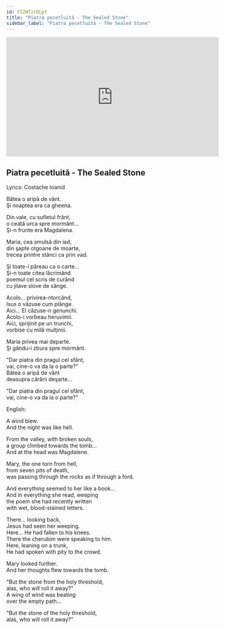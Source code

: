 ```yaml
---
id: F22WTzrDLpY
title: "Piatra pecetluită - The Sealed Stone"
sidebar_label: "Piatra pecetluită - The Sealed Stone"
---
```


<div class="video-float-container">
  <iframe
    width="560"
    height="315"
    src="https://www.youtube.com/embed/F22WTzrDLpY"
    title="YouTube video player"
    frameborder="0"
    allow="accelerometer; autoplay; clipboard-write; encrypted-media; gyroscope; picture-in-picture; web-share"
    referrerpolicy="strict-origin-when-cross-origin"
    allowfullscreen
  ></iframe>
</div>

## Piatra pecetluită - The Sealed Stone

Lyrics: Costache Ioanid

Bătea o aripă de vânt.  
Şi noaptea era ca gheena.

Din vale, cu sufletul frânt,  
o ceată urca spre mormânt…  
Şi-n frunte era Magdalena.

Maria, cea smulsă din iad,  
din şapte otgoane de moarte,  
trecea printre stânci ca prin vad.

Şi toate-i păreau ca o carte...  
Şi-n toate citea lăcrimând  
poemul cel scris de curând  
cu jilave slove de sânge.

Acolo... privirea-ntorcând,  
Isus o văzuse cum plânge.  
Aici... El căzuse-n genunchi.  
Acolo-i vorbeau heruvimii.  
Aici, sprijinit pe un trunchi,  
vorbise cu milă mulţimii.

Maria privea mai departe.  
Şi gându-i zbura spre mormânt.

"Dar piatra din pragul cel sfânt,  
vai, cine-o va da la o parte?"  
Bătea o aripă de vânt  
deasupra cărării deşarte...

"Dar piatra din pragul cel sfânt,  
vai, cine-o va da la o parte?"

English:

A wind blew.  
And the night was like hell.

From the valley, with broken souls,  
a group climbed towards the tomb…  
And at the head was Magdalene.

Mary, the one torn from hell,  
from seven pits of death,  
was passing through the rocks as if through a ford.

And everything seemed to her like a book…  
And in everything she read, weeping  
the poem she had recently written  
with wet, blood-stained letters.

There... looking back,  
Jesus had seen her weeping.  
Here... He had fallen to his knees.  
There the cherubim were speaking to him.  
Here, leaning on a trunk,  
He had spoken with pity to the crowd.

Mary looked further.  
And her thoughts flew towards the tomb.

"But the stone from the holy threshold,  
alas, who will roll it away?"  
A wing of wind was beating  
over the empty path...

"But the stone of the holy threshold,  
alas, who will roll it away?"
